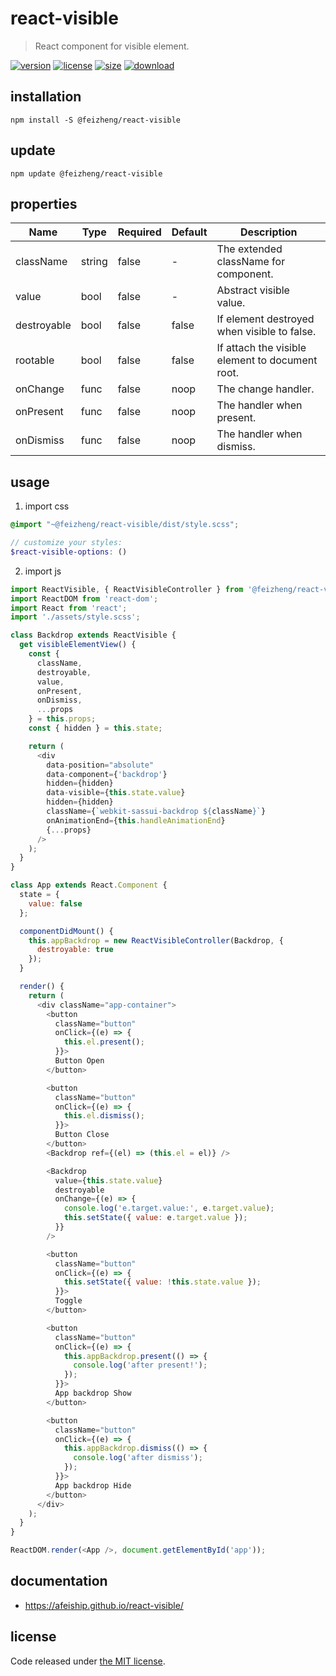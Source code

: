 # react-visible
> React component for visible element.

[![version][version-image]][version-url]
[![license][license-image]][license-url]
[![size][size-image]][size-url]
[![download][download-image]][download-url]

## installation
```shell
npm install -S @feizheng/react-visible
```

## update
```shell
npm update @feizheng/react-visible
```

## properties
| Name        | Type   | Required | Default | Description                                     |
| ----------- | ------ | -------- | ------- | ----------------------------------------------- |
| className   | string | false    | -       | The extended className for component.           |
| value       | bool   | false    | -       | Abstract visible value.                         |
| destroyable | bool   | false    | false   | If element destroyed when visible to false.     |
| rootable    | bool   | false    | false   | If attach the visible element to document root. |
| onChange    | func   | false    | noop    | The change handler.                             |
| onPresent   | func   | false    | noop    | The handler when present.                       |
| onDismiss   | func   | false    | noop    | The handler when dismiss.                       |


## usage
1. import css
  ```scss
  @import "~@feizheng/react-visible/dist/style.scss";

  // customize your styles:
  $react-visible-options: ()
  ```
2. import js
  ```js
  import ReactVisible, { ReactVisibleController } from '@feizheng/react-visible';
  import ReactDOM from 'react-dom';
  import React from 'react';
  import './assets/style.scss';

  class Backdrop extends ReactVisible {
    get visibleElementView() {
      const {
        className,
        destroyable,
        value,
        onPresent,
        onDismiss,
        ...props
      } = this.props;
      const { hidden } = this.state;

      return (
        <div
          data-position="absolute"
          data-component={'backdrop'}
          hidden={hidden}
          data-visible={this.state.value}
          hidden={hidden}
          className={`webkit-sassui-backdrop ${className}`}
          onAnimationEnd={this.handleAnimationEnd}
          {...props}
        />
      );
    }
  }

  class App extends React.Component {
    state = {
      value: false
    };

    componentDidMount() {
      this.appBackdrop = new ReactVisibleController(Backdrop, {
        destroyable: true
      });
    }

    render() {
      return (
        <div className="app-container">
          <button
            className="button"
            onClick={(e) => {
              this.el.present();
            }}>
            Button Open
          </button>

          <button
            className="button"
            onClick={(e) => {
              this.el.dismiss();
            }}>
            Button Close
          </button>
          <Backdrop ref={(el) => (this.el = el)} />

          <Backdrop
            value={this.state.value}
            destroyable
            onChange={(e) => {
              console.log('e.target.value:', e.target.value);
              this.setState({ value: e.target.value });
            }}
          />

          <button
            className="button"
            onClick={(e) => {
              this.setState({ value: !this.state.value });
            }}>
            Toggle
          </button>

          <button
            className="button"
            onClick={(e) => {
              this.appBackdrop.present(() => {
                console.log('after present!');
              });
            }}>
            App backdrop Show
          </button>

          <button
            className="button"
            onClick={(e) => {
              this.appBackdrop.dismiss(() => {
                console.log('after dismiss');
              });
            }}>
            App backdrop Hide
          </button>
        </div>
      );
    }
  }

  ReactDOM.render(<App />, document.getElementById('app'));

  ```

## documentation
- https://afeiship.github.io/react-visible/

## license
Code released under [the MIT license](https://github.com/afeiship/react-visible/blob/master/LICENSE.txt).

[version-image]: https://img.shields.io/npm/v/@feizheng/react-visible
[version-url]: https://npmjs.org/package/@feizheng/react-visible

[license-image]: https://img.shields.io/npm/l/@feizheng/react-visible
[license-url]: https://github.com/afeiship/react-visible/blob/master/LICENSE.txt

[size-image]: https://img.shields.io/bundlephobia/minzip/@feizheng/react-visible
[size-url]: https://github.com/afeiship/react-visible/blob/master/dist/react-visible.min.js

[download-image]: https://img.shields.io/npm/dm/@feizheng/react-visible
[download-url]: https://www.npmjs.com/package/@feizheng/react-visible
